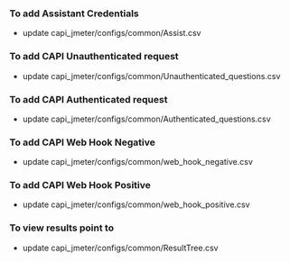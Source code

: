 ### To add Assistant Credentials

- update capi_jmeter/configs/common/Assist.csv

### To add CAPI Unauthenticated request

- update capi_jmeter/configs/common/Unauthenticated_questions.csv

### To add CAPI Authenticated request

- update capi_jmeter/configs/common/Authenticated_questions.csv

### To add CAPI Web Hook Negative

- update capi_jmeter/configs/common/web_hook_negative.csv

### To add CAPI Web Hook Positive

- update capi_jmeter/configs/common/web_hook_positive.csv

### To view results point to

- update capi_jmeter/configs/common/ResultTree.csv
